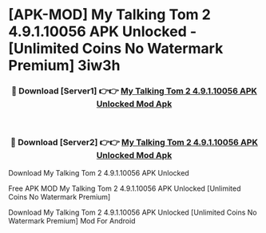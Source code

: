 # [APK-MOD] My Talking Tom 2 4.9.1.10056 APK Unlocked - [Unlimited Coins No Watermark Premium] 3iw3h



<div align="center">
<h3>🔴 Download [Server1] 👉👉 <a href="https://momento.my/?title=My_Talking_Tom_2_4.9.1.10056_APK_Unlocked">My Talking Tom 2 4.9.1.10056 APK Unlocked Mod Apk</a></h3><br>

<h3>🔴 Download [Server2] 👉👉 <a href="https://momento.my/?title=My_Talking_Tom_2_4.9.1.10056_APK_Unlocked">My Talking Tom 2 4.9.1.10056 APK Unlocked Mod Apk</a></h3>
</div>



Download My Talking Tom 2 4.9.1.10056 APK Unlocked 

Free APK MOD My Talking Tom 2 4.9.1.10056 APK Unlocked [Unlimited Coins No Watermark Premium]

Download My Talking Tom 2 4.9.1.10056 APK Unlocked [Unlimited Coins No Watermark Premium] Mod For Android
